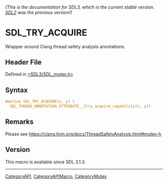 ###### (This is the documentation for SDL3, which is the current stable version. [SDL2](https://wiki.libsdl.org/SDL2/) was the previous version!)
# SDL_TRY_ACQUIRE

Wrapper around Clang thread safety analysis annotations.

## Header File

Defined in [<SDL3/SDL_mutex.h>](https://github.com/libsdl-org/SDL/blob/main/include/SDL3/SDL_mutex.h)

## Syntax

```c
#define SDL_TRY_ACQUIRE(x, y) \
  SDL_THREAD_ANNOTATION_ATTRIBUTE__(try_acquire_capability(x, y))
```

## Remarks

Please see https://clang.llvm.org/docs/ThreadSafetyAnalysis.html#mutex-h

## Version

This macro is available since SDL 3.1.3.

----
[CategoryAPI](CategoryAPI), [CategoryAPIMacro](CategoryAPIMacro), [CategoryMutex](CategoryMutex)

